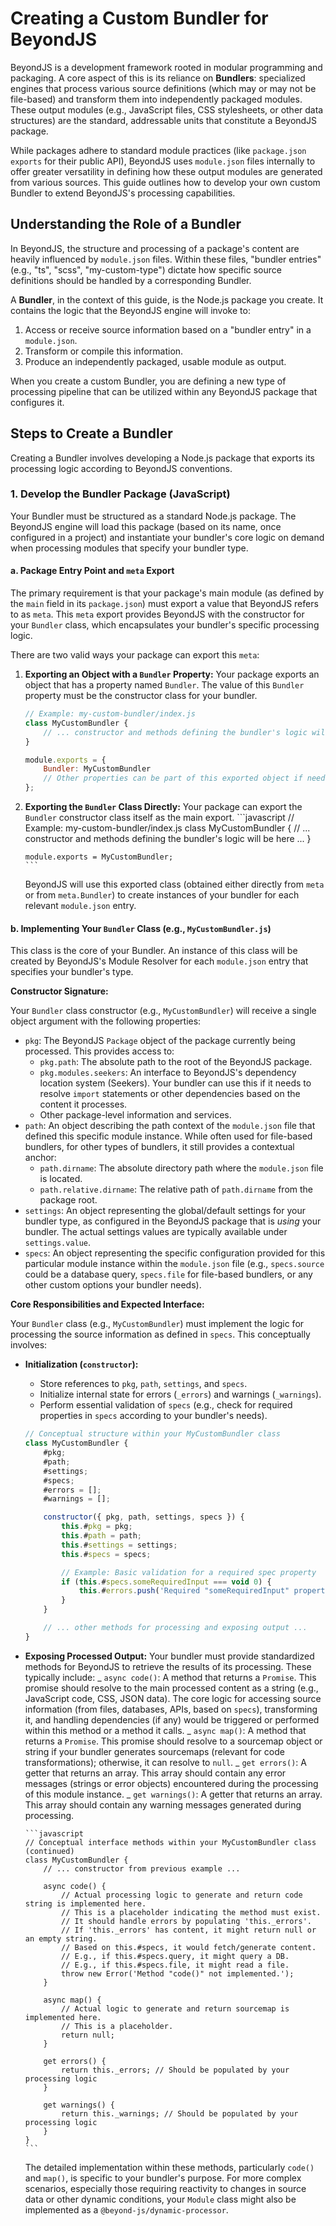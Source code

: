 # Creating a Custom Bundler for BeyondJS

BeyondJS is a development framework rooted in modular programming and packaging. A core aspect of this is its reliance
on **Bundlers**: specialized engines that process various source definitions (which may or may not be file-based) and
transform them into independently packaged modules. These output modules (e.g., JavaScript files, CSS stylesheets, or
other data structures) are the standard, addressable units that constitute a BeyondJS package.

While packages adhere to standard module practices (like `package.json` `exports` for their public API), BeyondJS uses
`module.json` files internally to offer greater versatility in defining how these output modules are generated from
various sources. This guide outlines how to develop your own custom Bundler to extend BeyondJS's processing
capabilities.

## Understanding the Role of a Bundler

In BeyondJS, the structure and processing of a package's content are heavily influenced by `module.json` files. Within
these files, "bundler entries" (e.g., "ts", "scss", "my-custom-type") dictate how specific source definitions should be
handled by a corresponding Bundler.

A **Bundler**, in the context of this guide, is the Node.js package you create. It contains the logic that the BeyondJS
engine will invoke to:

1. Access or receive source information based on a "bundler entry" in a `module.json`.
2. Transform or compile this information.
3. Produce an independently packaged, usable module as output.

When you create a custom Bundler, you are defining a new type of processing pipeline that can be utilized within any
BeyondJS package that configures it.

## Steps to Create a Bundler

Creating a Bundler involves developing a Node.js package that exports its processing logic according to BeyondJS
conventions.

### 1. Develop the Bundler Package (JavaScript)

Your Bundler must be structured as a standard Node.js package. The BeyondJS engine will load this package (based on its
name, once configured in a project) and instantiate your bundler's core logic on demand when processing modules that
specify your bundler type.

#### a. Package Entry Point and `meta` Export

The primary requirement is that your package's main module (as defined by the `main` field in its `package.json`) must
export a value that BeyondJS refers to as `meta`. This `meta` export provides BeyondJS with the constructor for your
`Bundler` class, which encapsulates your bundler's specific processing logic.

There are two valid ways your package can export this `meta`:

1.  **Exporting an Object with a `Bundler` Property:** Your package exports an object that has a property named
    `Bundler`. The value of this `Bundler` property must be the constructor class for your bundler.

    ```javascript
    // Example: my-custom-bundler/index.js
    class MyCustomBundler {
    	// ... constructor and methods defining the bundler's logic will be here ...
    }

    module.exports = {
    	Bundler: MyCustomBundler
    	// Other properties can be part of this exported object if needed.
    };
    ```

2.  **Exporting the `Bundler` Class Directly:** Your package can export the `Bundler` constructor class itself as the
    main export. ```javascript // Example: my-custom-bundler/index.js class MyCustomBundler { // ... constructor and
    methods defining the bundler's logic will be here ... }

        module.exports = MyCustomBundler;
        ```

    BeyondJS will use this exported class (obtained either directly from `meta` or from `meta.Bundler`) to create
    instances of your bundler for each relevant `module.json` entry.

#### b. Implementing Your `Bundler` Class (e.g., `MyCustomBundler.js`)

This class is the core of your Bundler. An instance of this class will be created by BeyondJS's Module Resolver for each
`module.json` entry that specifies your bundler's type.

**Constructor Signature:**

Your `Bundler` class constructor (e.g., `MyCustomBundler`) will receive a single object argument with the following
properties:

-   `pkg`: The BeyondJS `Package` object of the package currently being processed. This provides access to:
    -   `pkg.path`: The absolute path to the root of the BeyondJS package.
    -   `pkg.modules.seekers`: An interface to BeyondJS's dependency location system (Seekers). Your bundler can use
        this if it needs to resolve `import` statements or other dependencies based on the content it processes.
    -   Other package-level information and services.
-   `path`: An object describing the path context of the `module.json` file that defined this specific module instance.
    While often used for file-based bundlers, for other types of bundlers, it still provides a contextual anchor:
    -   `path.dirname`: The absolute directory path where the `module.json` file is located.
    -   `path.relative.dirname`: The relative path of `path.dirname` from the package root.
-   `settings`: An object representing the global/default settings for your bundler type, as configured in the BeyondJS
    package that is _using_ your bundler. The actual settings values are typically available under `settings.value`.
-   `specs`: An object representing the specific configuration provided for this particular module instance within the
    `module.json` file (e.g., `specs.source` could be a database query, `specs.file` for file-based bundlers, or any
    other custom options your bundler needs).

**Core Responsibilities and Expected Interface:**

Your `Bundler` class (e.g., `MyCustomBundler`) must implement the logic for processing the source information as defined
in `specs`. This conceptually involves:

-   **Initialization (`constructor`):**

    -   Store references to `pkg`, `path`, `settings`, and `specs`.
    -   Initialize internal state for errors (`_errors`) and warnings (`_warnings`).
    -   Perform essential validation of `specs` (e.g., check for required properties in `specs` according to your
        bundler's needs).

    ```javascript
    // Conceptual structure within your MyCustomBundler class
    class MyCustomBundler {
    	#pkg;
    	#path;
    	#settings;
    	#specs;
    	#errors = [];
    	#warnings = [];

    	constructor({ pkg, path, settings, specs }) {
    		this.#pkg = pkg;
    		this.#path = path;
    		this.#settings = settings;
    		this.#specs = specs;

    		// Example: Basic validation for a required spec property
    		if (this.#specs.someRequiredInput === void 0) {
    			this.#errors.push('Required "someRequiredInput" property not specified in module.json specs.');
    		}
    	}

    	// ... other methods for processing and exposing output ...
    }
    ```

-   **Exposing Processed Output:** Your bundler must provide standardized methods for BeyondJS to retrieve the results
    of its processing. These typically include: _ `async code()`: A method that returns a `Promise`. This promise should
    resolve to the main processed content as a string (e.g., JavaScript code, CSS, JSON data). The core logic for
    accessing source information (from files, databases, APIs, based on `specs`), transforming it, and handling
    dependencies (if any) would be triggered or performed within this method or a method it calls. _ `async map()`: A
    method that returns a `Promise`. This promise should resolve to a sourcemap object or string if your bundler
    generates sourcemaps (relevant for code transformations); otherwise, it can resolve to `null`. _ `get errors()`: A
    getter that returns an array. This array should contain any error messages (strings or error objects) encountered
    during the processing of this module instance. _ `get warnings()`: A getter that returns an array. This array should
    contain any warning messages generated during processing.

        ```javascript
        // Conceptual interface methods within your MyCustomBundler class (continued)
        class MyCustomBundler {
            // ... constructor from previous example ...

            async code() {
                // Actual processing logic to generate and return code string is implemented here.
                // This is a placeholder indicating the method must exist.
                // It should handle errors by populating 'this._errors'.
                // If 'this._errors' has content, it might return null or an empty string.
                // Based on this.#specs, it would fetch/generate content.
                // E.g., if this.#specs.query, it might query a DB.
                // E.g., if this.#specs.file, it might read a file.
                throw new Error('Method "code()" not implemented.');
            }

            async map() {
                // Actual logic to generate and return sourcemap is implemented here.
                // This is a placeholder.
                return null;
            }

            get errors() {
                return this._errors; // Should be populated by your processing logic
            }

            get warnings() {
                return this._warnings; // Should be populated by your processing logic
            }
        }
        ```

    The detailed implementation within these methods, particularly `code()` and `map()`, is specific to your bundler's
    purpose. For more complex scenarios, especially those requiring reactivity to changes in source data or other
    dynamic conditions, your `Module` class might also be implemented as a `@beyond-js/dynamic-processor`.
